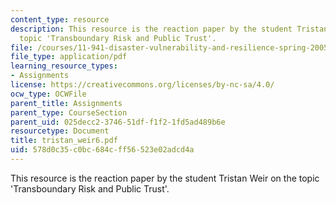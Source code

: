 ```yaml
---
content_type: resource
description: This resource is the reaction paper by the student Tristan Weir on the
  topic 'Transboundary Risk and Public Trust'.
file: /courses/11-941-disaster-vulnerability-and-resilience-spring-2005/578d0c35c0bc684cff56523e02adcd4a_tristan_weir6.pdf
file_type: application/pdf
learning_resource_types:
- Assignments
license: https://creativecommons.org/licenses/by-nc-sa/4.0/
ocw_type: OCWFile
parent_title: Assignments
parent_type: CourseSection
parent_uid: 025decc2-3746-51df-f1f2-1fd5ad489b6e
resourcetype: Document
title: tristan_weir6.pdf
uid: 578d0c35-c0bc-684c-ff56-523e02adcd4a
---
```

This resource is the reaction paper by the student Tristan Weir on the topic 'Transboundary Risk and Public Trust'.